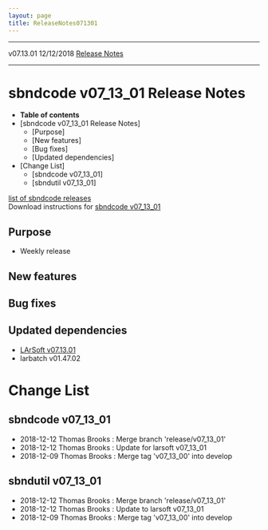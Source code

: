```yaml
---
layout: page
title: ReleaseNotes071301
---
```


  ----------- ------------ -- -- ------------------------------------------------------
  v07.13.01   12/12/2018         [Release Notes](ReleaseNotes071301.html)
  ----------- ------------ -- -- ------------------------------------------------------



sbndcode v07\_13\_01 Release Notes
======================================================================================

-   **Table of contents**
-   [sbndcode v07\_13\_01 Release
    Notes]
    -   [Purpose]
    -   [New features]
    -   [Bug fixes]
    -   [Updated dependencies]
-   [Change List]
    -   [sbndcode v07\_13\_01]
    -   [sbndutil v07\_13\_01]

[list of sbndcode
releases](List_of_SBND_code_releases.html)\
Download instructions for [sbndcode
v07\_13\_01](http://scisoft.fnal.gov/scisoft/bundles/sbnd/v07_13_01/sbndcode-v07_13_01.html)



Purpose
----------------------------------

-   Weekly release



New features
--------------------------------------------



Bug fixes
--------------------------------------



Updated dependencies
------------------------------------------------------------

-   [LArSoft
    v07.13.01](https://cdcvs.fnal.gov/redmine/projects/larsoft/wiki/ReleaseNotes071301)
-   larbatch v01.47.02



Change List
==========================================



sbndcode v07\_13\_01
----------------------------------------------------------

-   2018-12-12 Thomas Brooks : Merge branch \'release/v07\_13\_01\'
-   2018-12-12 Thomas Brooks : Update for larsoft v07\_13\_01
-   2018-12-09 Thomas Brooks : Merge tag \'v07\_13\_00\' into develop



sbndutil v07\_13\_01
----------------------------------------------------------

-   2018-12-12 Thomas Brooks : Merge branch \'release/v07\_13\_01\'
-   2018-12-12 Thomas Brooks : Update to larsoft v07\_13\_01
-   2018-12-09 Thomas Brooks : Merge tag \'v07\_13\_00\' into develop
